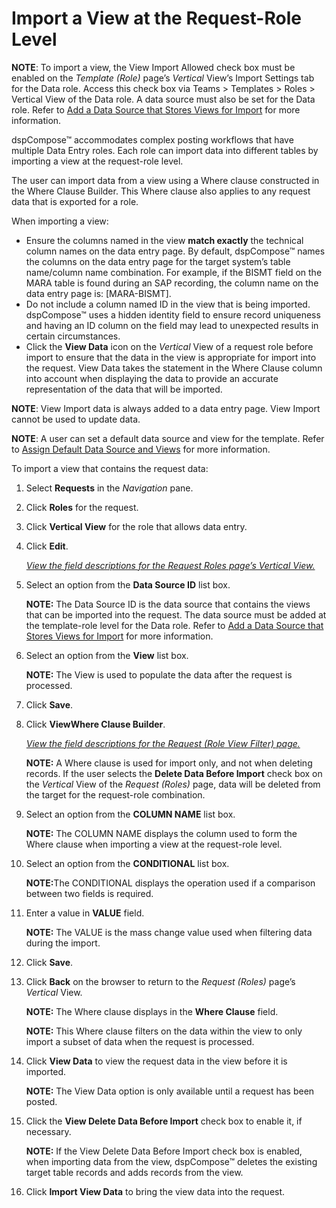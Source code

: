 # Import a View at the Request-Role Level

<span style="font-weight: bold;">NOTE</span>: To import a view, the View
Import Allowed check box must be enabled on the
<span style="font-style: italic;">Template (Role)</span> page’s
<span style="font-style: italic;">Vertical</span> View’s Import Settings
tab for the Data role. Access this check box via Teams \> Templates \>
Roles \> Vertical View of the Data role. A data source must also be set
for the Data role. Refer to [Add a Data Source that Stores Views for
Import](Add_a_Data_Source_that_Stores_Views_for_Import.htm) for more
information.  

dspCompose™ accommodates complex posting workflows that have multiple
Data Entry roles. Each role can import data into different tables by
importing a view at the request-role level.

The user can import data from a view using a Where clause constructed in
the Where Clause Builder. This Where clause also applies to any request
data that is exported for a role.

When importing a view:

  - Ensure the columns named in the view **match exactly** the technical
    column names on the data entry page. By default, dspCompose™ names
    the columns on the data entry page for the target system’s table
    name/column name combination. For example, if the BISMT field on the
    MARA table is found during an SAP recording, the column name on the
    data entry page is: \[MARA-BISMT\].
  - Do not include a column named ID in the view that is being imported.
    dspCompose™ uses a hidden identity field to ensure record uniqueness
    and having an ID column on the field may lead to unexpected results
    in certain circumstances.
  - Click the **View Data** icon on the *Vertical* View of a request
    role before import to ensure that the data in the view is
    appropriate for import into the request. View Data takes the
    statement in the Where Clause column into account when displaying
    the data to provide an accurate representation of the data that will
    be imported.

**NOTE**: View Import data is always added to a data entry page. View
Import cannot be used to update data.

**NOTE**: A user can set a default data source and view for the
template. Refer to [Assign Default Data Source and
Views](Assign_Default_Data_Source_and_Views.htm) for more information.

To import a view that contains the request data:

1.  Select **Requests** in the *Navigation
    <span style="font-style: normal;">pane</span>*.

2.  Click **Roles** for the request.

3.  Click **Vertical View** for the role that allows data entry.

4.  Click **Edit**.
    
    *[View the field descriptions for the Request Roles page’s Vertical
    View.](../Page_Desc/Request_Roles_H.htm)*

5.  Select an option from the **Data Source ID** list box.
    
    **NOTE:** The Data Source ID is the data source that contains the
    views that can be imported into the request. The data source must be
    added at the template-role level for the Data role. Refer to [Add a
    Data Source that Stores Views for
    Import](Add_a_Data_Source_that_Stores_Views_for_Import.htm) for more
    information.

6.  Select an option from the **View** list box.
    
    **NOTE:** The View is used to populate the data after the request is
    processed.

7.  Click **Save**.

8.  Click **ViewWhere Clause Builder**.
    
    *[View the field descriptions for the Request (Role View Filter)
    page.](../Page_Desc/Request_Role_View_Filter.htm)*
    
    **NOTE:** A Where clause is used for import only, and not when
    deleting records. If the user selects the **Delete Data Before
    Import** check box on the *Vertical* View of the *Request (Roles)*
    page, data will be deleted from the target for the request-role
    combination.

9.  Select an option from the **COLUMN NAME** list box.
    
    **NOTE:** The COLUMN NAME displays the column used to form the Where
    clause when importing a view at the request-role level.

10. Select an option from the **CONDITIONAL** list box.
    
    **NOTE:**<span>The CONDITIONAL displays the operation used if a
    comparison between two fields is required.</span>

11. Enter a value in **VALUE** field.
    
    **NOTE:** The VALUE is the mass change value used when filtering
    data during the import.

12. Click **Save**.

13. Click **Back** on the browser to return to the *Request (Roles)*
    page’s *Vertical* View.
    
    **NOTE:** The Where clause displays in the **Where Clause** field.
    
    **NOTE:** This Where clause filters on the data within the view to
    only import a subset of data when the request is processed.

14. Click **View Data** to view the request data in the view before it
    is imported.
    
    **NOTE:** The View Data option is only available until a request has
    been posted.

15. Click the **View Delete Data Before Import** check box to enable it,
    if necessary.
    
    **NOTE:** If the View Delete Data Before Import check box is
    enabled, when importing data from the view, dspCompose™ deletes the
    existing target table records and adds records from the view.

16. Click **Import View Data** to bring the view data into the request.
